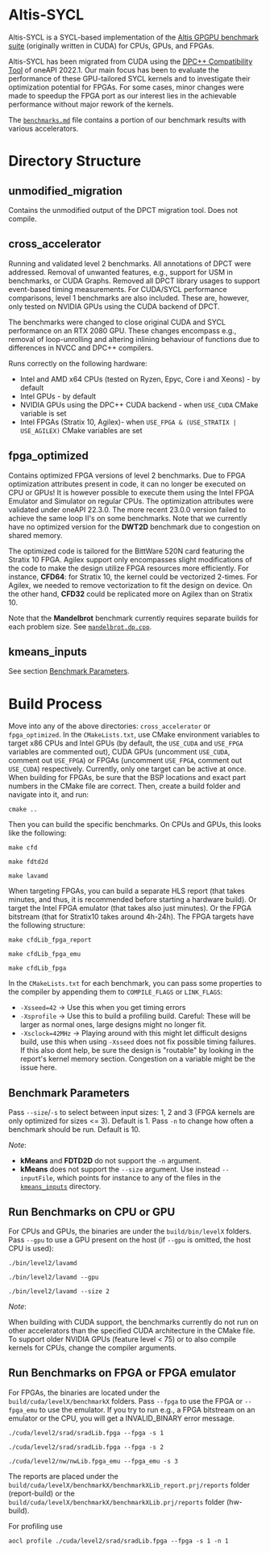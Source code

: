 # Altis-SYCL

Altis-SYCL is a SYCL-based implementation of the [Altis GPGPU benchmark suite](https://github.com/utcs-scea/altis) (originally written in CUDA) for CPUs, GPUs, and FPGAs.

Altis-SYCL has been migrated from CUDA using the [DPC++ Compatibility Tool](https://www.intel.com/content/www/us/en/developer/tools/oneapi/dpc-compatibility-tool.html) of oneAPI 2022.1. Our main focus has been to evaluate the performance of these GPU-tailored SYCL kernels and to investigate their optimization potential for FPGAs. For some cases, minor changes were made to speedup the FPGA port as our interest lies in the achievable performance without major rework of the kernels.

The [`benchmarks.md`](benchmarks.md) file contains a portion of our benchmark results with various accelerators.

# Directory Structure

## unmodified_migration
Contains the unmodified output of the DPCT migration tool. Does not compile.

## cross_accelerator
Running and validated level 2 benchmarks. All annotations of DPCT were addressed. Removal of unwanted features, e.g., support for USM in benchmarks, or CUDA Graphs. Removed all DPCT library usages to support event-based timing measurements. For CUDA/SYCL performance comparisons, level 1 benchmarks are also included. These are, however, only tested on NVIDIA GPUs using the CUDA backend of DPCT.

The benchmarks were changed to close original CUDA and SYCL performance on an RTX 2080 GPU. These changes encompass e.g., removal of loop-unrolling and altering inlining behaviour of functions due to differences in NVCC and DPC++ compilers.

Runs correctly on the following hardware:
* Intel and AMD x64 CPUs (tested on Ryzen, Epyc, Core i and Xeons) - by default
* Intel GPUs - by default
* NVIDIA GPUs using the DPC++ CUDA backend - when `USE_CUDA` CMake variable is set
* Intel FPGAs (Stratix 10, Agilex)- when `USE_FPGA & (USE_STRATIX | USE_AGILEX)` CMake variables are set

## fpga_optimized
Contains optimized FPGA versions of level 2 benchmarks. Due to FPGA optimization attributes present in code, it can no longer be executed on CPU or GPUs! It is however possible to execute them using the Intel FPGA Emulator and Simulator on regular CPUs. The optimization attributes were validated under oneAPI 22.3.0. The more recent 23.0.0 version failed to achieve the same loop II's on some benchmarks. Note that we currently have no optimized version for the **DWT2D** benchmark due to congestion on shared memory.

The optimized code is tailored for the BittWare 520N card featuring the Stratix 10 FPGA. Agilex support only encompasses slight modifications of the code to make the design utilize FPGA resources more efficiently. For instance, **CFD64**: for Stratix 10, the kernel could be vectorized 2-times. For Agilex, we needed to remove vectorization to fit the design on device. On the other hand, **CFD32** could be replicated more on Agilex than on Stratix 10.

Note that the **Mandelbrot** benchmark currently requires separate builds for each problem size. See [`mandelbrot.dp.cpp`](fpga_optimized/cuda/level2/mandelbrot/mandelbrot.dp.cpp#L42).

## kmeans_inputs
See section [Benchmark Parameters](#benchmark-parameters).

# Build Process
Move into any of the above directories: `cross_accelerator` or `fpga_optimized`. In the `CMakeLists.txt`, use CMake environment variables to target x86 CPUs and Intel GPUs (by default, the `USE_CUDA` and `USE_FPGA` variables are commented out), CUDA GPUs (uncomment `USE_CUDA`, comment out `USE_FPGA`) or FPGAs (uncomment `USE_FPGA`, comment out `USE_CUDA`) respectively. Currently, only one target can be active at once. When building for FPGAs, be sure that the BSP locations and exact part numbers in the CMake file are correct. Then, create a build folder and navigate into it, and run:

```
cmake ..
```

Then you can build the specific benchmarks. On CPUs and GPUs, this looks like the following:

```
make cfd
```

```
make fdtd2d
```

```
make lavamd
```

When targeting FPGAs, you can build a separate HLS report (that takes minutes, and thus, it is recommended before starting a hardware build). Or target the Intel FPGA emulator (that takes also just minutes). Or the FPGA bitstream (that for Stratix10 takes around 4h-24h).
The FPGA targets have the following structure:

```
make cfdLib_fpga_report
```

```
make cfdLib_fpga_emu
```

```
make cfdLib_fpga
```

In the `CMakeLists.txt` for each benchmark, you can pass some properties to the compiler by appending them to `COMPILE_FLAGS` or `LINK_FLAGS`:
- `-Xsseed=42` -> Use this when you get timing errors
- `-Xsprofile` -> Use this to build a profiling build. Careful: These will be larger as normal ones, large designs might no longer fit.
- `-Xsclock=42MHz` -> Playing around with this might let difficult designs build, use this when using `-Xsseed` does not fix possible timing failures. If this also dont help, be sure the design is "routable" by looking in the report's kernel memory section. Congestion on a variable might be the issue here.

## Benchmark Parameters
Pass `--size`/`-s` to select between input sizes: 1, 2 and 3 (FPGA kernels are only optimized for sizes <= 3). Default is 1.
Pass `-n` to change how often a benchmark should be run. Default is 10.

_Note_:
- **kMeans** and **FDTD2D** do not support the `-n` argument.
- **kMeans** does not support the `--size` argument. Use instead `--inputFile`, which points for instance to any of the files in the [`kmeans_inputs`](kmeans_inputs/) directory.

## Run Benchmarks on CPU or GPU

For CPUs and GPUs, the binaries are under the `build/bin/levelX` folders.
Pass `--gpu` to use a GPU present on the host (if `--gpu` is omitted, the host CPU is used):

```
./bin/level2/lavamd
```

```
./bin/level2/lavamd --gpu
```

```
./bin/level2/lavamd --size 2
```

_Note_:

When building with CUDA support, the benchmarks currently do not run on other accelerators than the specified CUDA architecture in the CMake file. To support older NVIDIA GPUs (feature level < 75) or to also compile kernels for CPUs, change the compiler arguments.

## Run Benchmarks on FPGA or FPGA emulator
For FPGAs, the binaries are located under the `build/cuda/levelX/benchmarkX` folders.
Pass `--fpga` to use the FPGA or `--fpga_emu` to use the emulator. If you try to run e.g., a FPGA bitstream on an emulator or the CPU, you will get a INVALID_BINARY error message.

```
./cuda/level2/srad/sradLib.fpga --fpga -s 1
```

```
./cuda/level2/srad/sradLib.fpga --fpga -s 2
```

```
./cuda/level2/nw/nwLib.fpga_emu --fpga_emu -s 3
```

The reports are placed under the `build/cuda/levelX/benchmarkX/benchmarkXLib_report.prj/reports` folder (report-build) or the `build/cuda/levelX/benchmarkX/benchmarkXLib.prj/reports` folder (hw-build).

For profiling use

```
aocl profile ./cuda/level2/srad/sradLib.fpga --fpga -s 1 -n 1
```
